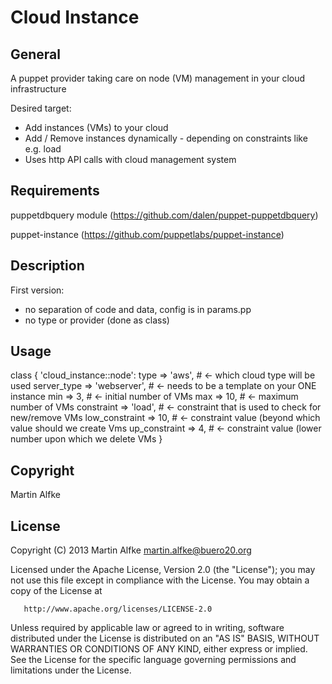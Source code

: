 Cloud Instance
==============

General
-------


A puppet provider taking care on node (VM) management in your cloud infrastructure

Desired target:

- Add instances (VMs) to your cloud
- Add / Remove instances dynamically - depending on constraints like e.g. load
- Uses http API calls with cloud management system

Requirements
------------

puppetdbquery module
(https://github.com/dalen/puppet-puppetdbquery)

puppet-instance
(https://github.com/puppetlabs/puppet-instance)


Description
-----------

First version:
- no separation of code and data, config is in params.pp
- no type or provider (done as class)

Usage
-----

class { 'cloud_instance::node':
  type => 'aws',                # <- which cloud type will be used
  server_type    => 'webserver',   # <- needs to be a template on your ONE instance
  min            => 3,             # <- initial number of VMs
  max            => 10,            # <- maximum number of VMs
  constraint     => 'load',        # <- constraint that is used to check for new/remove VMs
  low_constraint => 10,            # <- constraint value (beyond which value should we create Vms
  up_constraint  => 4,             # <- constraint value (lower number upon which we delete VMs
}

Copyright
---------

Martin Alfke

License
-------

   Copyright (C) 2013 Martin Alfke <martin.alfke@buero20.org>


   Licensed under the Apache License, Version 2.0 (the "License");
   you may not use this file except in compliance with the License.
   You may obtain a copy of the License at

       http://www.apache.org/licenses/LICENSE-2.0

   Unless required by applicable law or agreed to in writing, software
   distributed under the License is distributed on an "AS IS" BASIS,
   WITHOUT WARRANTIES OR CONDITIONS OF ANY KIND, either express or implied.
   See the License for the specific language governing permissions and
   limitations under the License.
